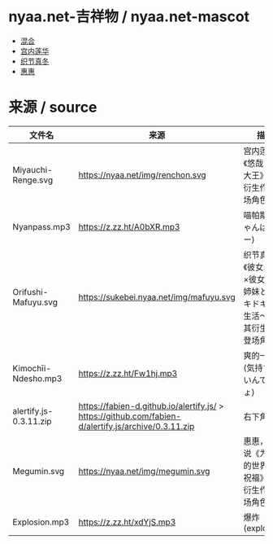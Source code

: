 #  nyaa.net-吉祥物 / nyaa.net-mascot
- [混合](https://liulipack.github.io/Boring-frontend/nyaa.net-mascot/mix.html)
- [宫内莲华](https://liulipack.github.io/Boring-frontend/nyaa.net-mascot/fap.html)
- [织节真冬](https://liulipack.github.io/Boring-frontend/nyaa.net-mascot/fun.html)
- [惠惠](https://liulipack.github.io/Boring-frontend/nyaa.net-mascot/fun-dark.html)

# 来源 / source

| 文件名 | 来源 | 描述 |
| - | - | - |
| Miyauchi-Renge.svg | https://nyaa.net/img/renchon.svg | 宫内莲华，《悠哉日常大王》及其衍生作品登场角色。 |
| Nyanpass.mp3 | https://z.zz.ht/A0bXR.mp3 | 喵帕斯(にゃんぱすー) |
| Orifushi-Mafuyu.svg | https://sukebei.nyaa.net/img/mafuyu.svg | 织节真冬，《彼女×彼女×彼女～三姉妹とのドキドキ共同生活～》及其衍生作品登场角色。 |
| Kimochīi-Ndesho.mp3 | https://z.zz.ht/Fw1hj.mp3 | 爽的一批(気持ちいいんでしょ) |
| alertify.js-0.3.11.zip | https://fabien-d.github.io/alertify.js/ > https://github.com/fabien-d/alertify.js/archive/0.3.11.zip | 右下角提示 |
| Megumin.svg | https://nyaa.net/img/megumin.svg | 惠惠，轻小说《为美好的世界献上祝福》及其衍生作品登场角色。 |
| Explosion.mp3 | https://z.zz.ht/xdYjS.mp3 | 爆炸(explosion) |